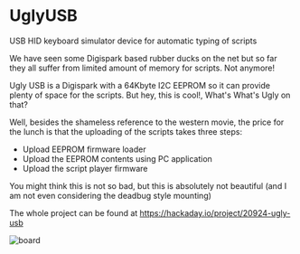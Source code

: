 # UglyUSB
USB HID keyboard simulator device for automatic typing of scripts

We have seen some Digispark based rubber ducks on the net but so far they all suffer from limited amount of memory for scripts. Not anymore!

Ugly USB is a Digispark with a 64Kbyte I2C EEPROM so it can provide plenty of space for the scripts. But hey, this is cool!, What's What's Ugly on that?

Well, besides the shameless reference to the western movie, the price for the lunch is that the uploading of the scripts takes three steps:

* Upload EEPROM firmware loader
* Upload the EEPROM contents using PC application
* Upload the script player firmware

You might think this is not so bad, but this is absolutely not beautiful (and I am not even considering the deadbug style mounting)

The whole project can be found at 
https://hackaday.io/project/20924-ugly-usb

![board](https://cdn.hackaday.io/images/1016861491343076419.jpg)
